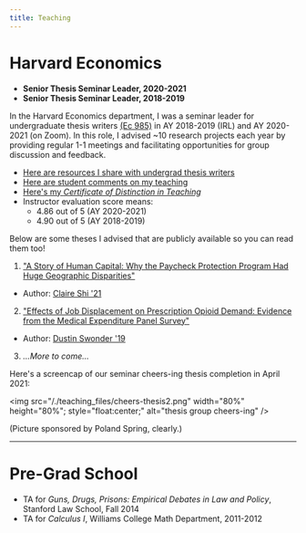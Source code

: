 ```yaml
---
title: Teaching
---
```


# Harvard Economics

- **Senior Thesis Seminar Leader, 2020-2021**
- **Senior Thesis Seminar Leader, 2018-2019**

In the Harvard Economics department, I was a seminar leader for undergraduate thesis writers [(Ec 985)](https://economics.harvard.edu/senior-thesis) in AY 2018-2019 (IRL) and AY 2020-2021 (on Zoom). In this role, I advised ~10 research projects each year by providing regular 1-1 meetings and facilitating opportunities for group discussion and feedback. 

- [Here are resources I share with undergrad thesis writers](/undergrad-thesis-resources/)
- [Here are student comments on my teaching](/student-comments/)
- [Here's my *Certificate of Distinction in Teaching*](/./teaching_files/teaching-distinction-fall-2020.png) 
- Instructor evaluation score means:
  - 4.86 out of 5 (AY 2020-2021) 
  - 4.90 out of 5 (AY 2018-2019)

Below are some theses I advised that are publicly available so you can read them too!

1. ["A Story of Human Capital: Why the Paycheck Protection Program Had Huge Geographic Disparities"](https://www.hks.harvard.edu/sites/default/files/centers/mrcbg/files/AWP_169_final.pdf) 
  - Author: [Claire Shi '21](https://www.claireshi.com/)
2. ["Effects of Job Displacement on Prescription Opioid Demand:
Evidence from the Medical Expenditure Panel Survey"](https://dustinswonder.github.io/displacement_opioids_ds.pdf) 
  - Author: [Dustin Swonder '19](https://dustinswonder.github.io/)
3. *...More to come...*

Here's a screencap of our seminar cheers-ing thesis completion in April 2021:

<img src="/./teaching_files/cheers-thesis2.png" width="80%" height="80%"; style="float:center;" alt="thesis group cheers-ing" />

(Picture sponsored by Poland Spring, clearly.)

---

# Pre-Grad School

- TA for *Guns, Drugs, Prisons: Empirical Debates in Law and Policy*, Stanford Law School, Fall 2014
- TA for *Calculus I*, Williams College Math Department, 2011-2012